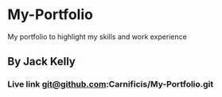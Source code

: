 # My-Portfolio
My portfolio to highlight my skills and work experience

## By Jack Kelly


### Live link git@github.com:Carnificis/My-Portfolio.git

